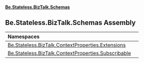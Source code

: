 #### [Be.Stateless.BizTalk.Schemas](README.md 'README')

## Be.Stateless.BizTalk.Schemas Assembly

| Namespaces | |
| :--- | :--- |
| [Be.Stateless.BizTalk.ContextProperties.Extensions](Be.Stateless.BizTalk.ContextProperties.Extensions.md 'Be.Stateless.BizTalk.ContextProperties.Extensions') | |
| [Be.Stateless.BizTalk.ContextProperties.Subscribable](Be.Stateless.BizTalk.ContextProperties.Subscribable.md 'Be.Stateless.BizTalk.ContextProperties.Subscribable') | |

